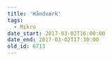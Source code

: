 ```yaml
---
title: 'Håndværk'
tags:
  - Mikro
date_start: 2017-03-02T16:00:00
date_end: 2017-03-02T17:30:00
old_id: 6713
---
```

